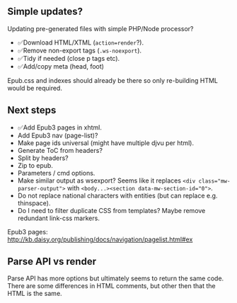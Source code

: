 ## Simple updates?

Updating pre-generated files with simple PHP/Node processor?

- ✅Download HTML/XTML (`action=render`?).
- ✅Remove non-export tags (`.ws-noexport`).
- ✅Tidy if needed (close p tags etc).
- ✅Add/copy meta (head, foot)

Epub.css and indexes should already be there so only re-building HTML would be required.

## Next steps

- ✅Add Epub3 pages in xhtml.
- Add Epub3 nav (page-list)?
- Make page ids universal (might have multiple djvu per html).
- Generate ToC from headers?
- Split by headers?
- Zip to epub.
- Parameters / cmd options.
- Make similar output as wsexport? Seems like it replaces `<div class="mw-parser-output">` with `<body...><section data-mw-section-id="0">`.
- Do not replace national characters with entities (but can replace e.g. thinspace).
- Do I need to filter duplicate CSS from templates? Maybe remove redundant link-css markers.

Epub3 pages:
http://kb.daisy.org/publishing/docs/navigation/pagelist.html#ex 

## Parse API vs render

Parse API has more options but ultimately seems to return the same code.
There are some differences in HTML comments, but other then that the HTML is the same.
